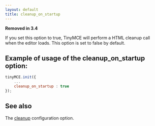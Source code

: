 ```yaml
---
layout: default
title: cleanup_on_startup
---
```


**Removed in 3.4**

If you set this option to true, TinyMCE will perform a HTML cleanup call when the editor loads. This option is set to false by default.

## Example of usage of the cleanup_on_startup option:

```js
tinyMCE.init({
	...
	cleanup_on_startup : true
});
```

## See also

The [cleanup](https://www.tiny.cloud/docs-3x/reference/configuration/Configuration3x@cleanup/) configuration option.

